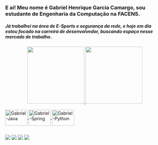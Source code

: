 ### E aí! Meu nome é Gabriel Henrique Garcia Camargo, sou estudante de Engenharia da Computação na FACENS.
##### Já trabalhei na área de E-Sports e segurança da rede, e hoje em dia estou focado na carreira de desenvolvedor, buscando espaço nesse mercado de trabalho.


<div align="center">
  <a href="https://github.com/gabrielhgcamargo">
  <img height="180em" src="https://github-readme-stats.vercel.app/api?username=gabrielhgcamargo&show_icons=true&theme=dark&include_all_commits=true&count_private=true"/>
  <img height="180em" src="https://github-readme-stats.vercel.app/api/top-langs/?username=gabrielhgcamargo&layout=compact&langs_count=7&theme=dark"/>
</div>
<div style="display: inline_block"><br>
  <img align="center" alt="Gabriel-Java" height="50" width="70" src="https://cdn.jsdelivr.net/gh/devicons/devicon/icons/java/java-original-wordmark.svg">
  <img align="center" alt="Gabriel-Spring" height="50" width="70" src="https://cdn.jsdelivr.net/gh/devicons/devicon/icons/spring/spring-original-wordmark.svg">
  <img align="center" alt="Gabriel-Python" height="50" width="70" src="https://cdn.jsdelivr.net/gh/devicons/devicon/icons/python/python-original-wordmark.svg">
</div>

##

<div>
  <a href="https://www.linkedin.com/in/gabrielhgcamargo/" target="_blank"><img src="https://img.shields.io/badge/-LinkedIn-%230077B5?style=for-the-badge&logo=linkedin&logoColor=white" target="_blank"></a> 
  <a href="https://github.com/gabrielhgcamargo" target="_blank"><img src="https://img.shields.io/badge/GitHub-100000?style=for-the-badge&logo=github&logoColor=white" target="_blank"></a> 
  <a href = "mailto:gacamargos4@gmail.com"><img src="https://img.shields.io/badge/-Gmail-%23333?style=for-the-badge&logo=gmail&logoColor=white" target="_blank"></a>
  <a href="https://www.instagram.com/gahcg/" target="_blank"><img src="https://img.shields.io/badge/-Instagram-%23E4405F?style=for-the-badge&logo=instagram&logoColor=white" target="_blank"></a>

</div>
